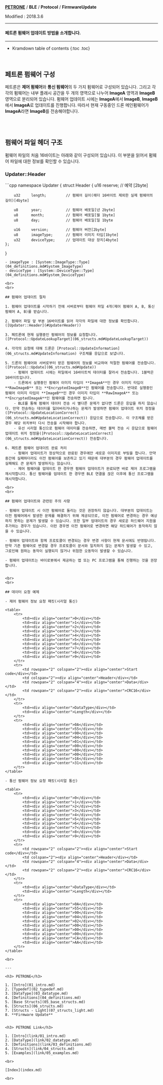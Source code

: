 **[PETRONE](index.md)** / **BLE** / **Protocol** / **FirmwareUpdate**

Modified : 2018.3.6

---

#### 페트론 펌웨어 업데이트 방법을 소개합니다.

---

* Kramdown table of contents
{:toc .toc}


<br>

## 페트론 펌웨어 구성

페트론은 **제어 펌웨어**와 **통신 펌웨어**의 두 가지 펌웨어로 구성되어 있습니다. 그리고 각각의 펌웨어는 내부 플래시 공간을 두 개의 영역으로 나누어 **ImageA** 영역과 **ImageB** 영역으로 분리되어 있습니다. 펌웨어 업데이트 시에는 **ImageA**에서 **ImageB**, **ImageB**에서 **ImageA**로 업데이트를 진행합니다. 따라서 현재 구동중인 드론 메인펌웨어가 **ImageA**라면 **ImageB**를 전송해야합니다.

<br>
<br>

## 펌웨어 파일 헤더 구조

펌웨어 파일의 처음 16바이트는 아래와 같이 구성되어 있습니다. 이 부분을 읽어서 펌웨어 파일에 대한 정보를 확인할 수 있습니다.<br>

<a name="UpdaterHeader"></a>
<h3>Updater::Header </h3>
```cpp
namespace Updater
{
    struct Header
    {
        u16     reserve;        // 예약 [2byte]

        u32     length;         // 펌웨어 길이(헤더 16바이트 제외한 실제 펌웨어의 길이)[4byte]

        u8      year;           // 펌웨어 배포일[년 2byte]
        u8      month;          // 펌웨어 배포일[월 1byte]
        u8      day;            // 펌웨어 배포일[일 1byte

        u16     version;        // 펌웨어 버전[2byte]
        u8      imageType;      // 펌웨어 이미지 타입[1byte]
        u32     deviceType;     // 업데이트 대상 장치[4byte]
    };
}
```
- imageType : [System::ImageType::Type](04_definitions.md#System_ImageType)
- deviceType : [System::DeviceType::Type](04_definitions.md#System_DeviceType)

<br>
<br>

## 펌웨어 업데이트 절차

1. 펌웨어 업데이트를 시작하기 전에 서버로부터 펌웨어 파일 4개(제어 펌웨어 A, B, 통신 펌웨어 A, B)를 받습니다.

2. 펌웨어 파일 앞 부분 16바이트를 읽어 각각의 파일에 대한 정보를 확인합니다. ([Updater::Header](#UpdaterHeader))

3. 페트론에 현재 실행중인 펌웨어의 정보를 요청합니다. ([Protocol::UpdateLookupTarget](06_structs.md#UpdateLookupTarget))

4. 각각의 요청에 대해 드론은 [Protocol::UpdateInformation](06_structs.md#UpdateInformation) 구조체를 응답으로 보냅니다.

5. 드론의 펌웨어와 서버로부터 받은 펌웨어의 정보를 비교하여 적절한 펌웨어를 전송합니다. ([Protocol::Update](06_structs.md#Update))
    - 펌웨어 업데이트 시에는 파일에서 16바이트씩 데이터를 잘라서 전송합니다. 1블럭은 16바이트입니다.
    - 드론에서 실행중인 펌웨어 이미지 타입이 **ImageA**인 경우 이미지 타입이 **RawImageB** 또는 **EncryptedImageB**인 펌웨어를 전송합니다. 반대로 실행중인 펌웨어 이미지 타입이 **ImageB**인 경우 이미지 타입이 **RawImageA** 또는 **EncryptedImageA**인 펌웨어를 전송하면 됩니다.
    - BLE를 통해 펌웨어 데이터 전송 시 별다른 문제가 없다면 드론은 응답을 하지 않습니다. 만약 전송하는 데이터를 잃어버리거나하는 문제가 발생하면 펌웨어 업데이트 위치 정정을([Protocol::UpdateLocationCorrect](06_structs.md#UpdateLocationCorrect)) 응답으로 전송합니다. 이 구조체를 받은 경우 해당 위치부터 다시 전송을 시작해야 합니다.
    - 유선 시리얼 통신으로 펌웨어 데이터를 전송하면, 매번 블럭 전송 시 응답으로 펌웨어 업데이트 위치 정정을([Protocol::UpdateLocationCorrect](06_structs.md#UpdateLocationCorrect)) 전송합니다.

6. 페트론 펌웨어 업데이트 완료 처리
    - 펌웨어 업데이트가 정상적으로 완료된 경우에만 새로운 이미지로 부팅을 합니다. 만약 중간에 실패하더라도 이전 펌웨어를 보존하고 있기 때문에 대부분의 경우 펌웨어 업데이트를 실패해도 큰 문제가 발생하지는 않습니다.
    - 제어 펌웨어를 업데이트 한 경우엔 펌웨어 업데이트가 완료되면 바로 제어 프로그램을 재시작합니다. 통신 펌웨어를 업데이트 한 경우엔 BLE 연결을 끊은 이후에 통신 프로그램을 재시작합니다.

<br>
<br>

## 펌웨어 업데이트와 관련된 주의 사항

- 펌웨어 업데이트 시 이전 펌웨어로 돌리는 것은 권장하지 않습니다. 대부분의 업데이트는 이전 펌웨어에서 발생한 문제를 해결하기 위해 제공되므로, 이전 펌웨어로 변경하는 경우 예상하지 못하는 문제가 발생할 수 있습니다. 또한 일부 업데이트의 경우 새로운 하드웨어 지원을 추가하는 경우가 있습니다. 이런 경우엔 이전 펌웨어로 변경하면 해당 하드웨어가 동작하지 않을 수 있습니다.

- 펌웨어 업데이트와 함께 프로토콜이 변경되는 경우 변경 사항이 현재 문서에도 반영됩니다. 만약 기존 펌웨어로 변경할 경우 프로토콜이 문서와 일치하지 않는 문제가 발생할 수 있고, 그로인해 원하는 동작이 실행되지 않거나 위험한 오동작이 발생할 수 있습니다.

- 펌웨어 업데이트는 바이로봇에서 제공하는 앱 또는 PC 프로그램을 통해 진행하는 것을 권장합니다.


<br>
<br>

## 데이터 요청 예제

- 제어 펌웨어 정보 요청 패킷(시리얼 통신)

<table>
    <tr>
        <td><div align="center">0</div></td>
        <td><div align="center">1</div></td>
        <td><div align="center">2</div></td>
        <td><div align="center">3</div></td>
        <td><div align="center">4</div></td>
        <td><div align="center">5</div></td>
        <td><div align="center">6</div></td>
        <td><div align="center">7</div></td>
        <td><div align="center">8</div></td>
        <td><div align="center">9</div></td>
    </tr>
    <tr>
        <td rowspan="2" colspan="2"><div align="center">Start code</div></td>
        <td colspan="2"><div align="center">Header</div></td>
        <td rowspan="2" colspan="4"><div align="center">Data</div></td>
        <td rowspan="2" colspan="2"><div align="center">CRC16</div></td>
    </tr>
    <tr>
        <td><div align="center">DataType</div></td>
        <td><div align="center">Length</div></td>
    </tr>
    <tr>
        <td><div align="center">0A</div></td>
        <td><div align="center">55</div></td>
        <td><div align="center">90</div></td>
        <td><div align="center">04</div></td>
        <td><div align="center">01</div></td>
        <td><div align="center">00</div></td>
        <td><div align="center">00</div></td>
        <td><div align="center">00</div></td>
        <td><div align="center">16</div></td>
        <td><div align="center">31</div></td>
    </tr>
</table>

- 통신 펌웨어 정보 요청 패킷(시리얼 통신)

<table>
    <tr>
        <td><div align="center">0</div></td>
        <td><div align="center">1</div></td>
        <td><div align="center">2</div></td>
        <td><div align="center">3</div></td>
        <td><div align="center">4</div></td>
        <td><div align="center">5</div></td>
        <td><div align="center">6</div></td>
        <td><div align="center">7</div></td>
        <td><div align="center">8</div></td>
        <td><div align="center">9</div></td>
    </tr>
    <tr>
        <td rowspan="2" colspan="2"><div align="center">Start code</div></td>
        <td colspan="2"><div align="center">Header</div></td>
        <td rowspan="2" colspan="4"><div align="center">Data</div></td>
        <td rowspan="2" colspan="2"><div align="center">CRC16</div></td>
    </tr>
    <tr>
        <td><div align="center">DataType</div></td>
        <td><div align="center">Length</div></td>
    </tr>
    <tr>
        <td><div align="center">0A</div></td>
        <td><div align="center">55</div></td>
        <td><div align="center">90</div></td>
        <td><div align="center">04</div></td>
        <td><div align="center">02</div></td>
        <td><div align="center">00</div></td>
        <td><div align="center">00</div></td>
        <td><div align="center">00</div></td>
        <td><div align="center">CA</div></td>
        <td><div align="center">AA</div></td>
    </tr>
</table>

<br>

---

<h3> PETRONE</h3>

1. [Intro](01_intro.md)
2. [Typedef](02_typedef.md)
3. [DataType](03_datatype.md)
4. [Definitions](04_definitions.md)
5. [Base Structs](05_base_structs.md)
6. [Structs](06_structs.md)
7. [Structs - Light](07_structs_light.md)
8. **Firmware Update**


<h3> PETRONE Link</h3>

1. [Intro](link/01_intro.md)
2. [DataType](link/02_datatype.md)
3. [Definitions](link/03_definitions.md)
4. [Structs](link/04_structs.md)
5. [Examples](link/05_examples.md)

<br>

[Index](index.md)

<br>


